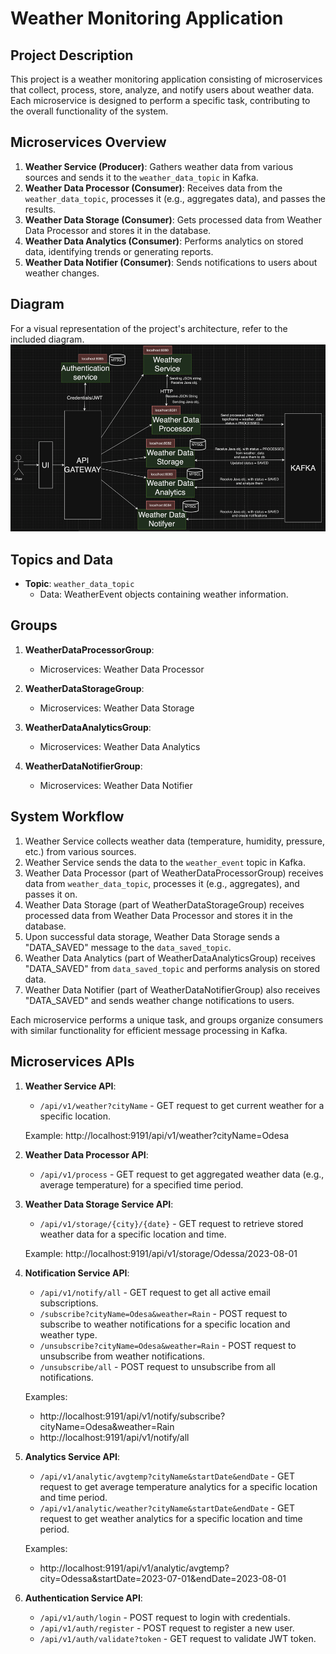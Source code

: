 # Weather Monitoring Application

## Project Description
This project is a weather monitoring application consisting of microservices that collect, process, store, analyze, and notify users about weather data. Each microservice is designed to perform a specific task, contributing to the overall functionality of the system.

## Microservices Overview
1. **Weather Service (Producer)**: Gathers weather data from various sources and sends it to the `weather_data_topic` in Kafka.
2. **Weather Data Processor (Consumer)**: Receives data from the `weather_data_topic`, processes it (e.g., aggregates data), and passes the results.
3. **Weather Data Storage (Consumer)**: Gets processed data from Weather Data Processor and stores it in the database.
4. **Weather Data Analytics (Consumer)**: Performs analytics on stored data, identifying trends or generating reports.
5. **Weather Data Notifier (Consumer)**: Sends notifications to users about weather changes.

## Diagram
For a visual representation of the project's architecture, refer to the included diagram.
![img.png](img.png)

## Topics and Data
- **Topic**: `weather_data_topic`
    - Data: WeatherEvent objects containing weather information.

## Groups
1. **WeatherDataProcessorGroup**:
    - Microservices: Weather Data Processor

2. **WeatherDataStorageGroup**:
    - Microservices: Weather Data Storage

3. **WeatherDataAnalyticsGroup**:
    - Microservices: Weather Data Analytics

4. **WeatherDataNotifierGroup**:
    - Microservices: Weather Data Notifier

## System Workflow
1. Weather Service collects weather data (temperature, humidity, pressure, etc.) from various sources.
2. Weather Service sends the data to the `weather_event` topic in Kafka.
3. Weather Data Processor (part of WeatherDataProcessorGroup) receives data from `weather_data_topic`, processes it (e.g., aggregates), and passes it on.
4. Weather Data Storage (part of WeatherDataStorageGroup) receives processed data from Weather Data Processor and stores it in the database.
5. Upon successful data storage, Weather Data Storage sends a "DATA_SAVED" message to the `data_saved_topic`.
6. Weather Data Analytics (part of WeatherDataAnalyticsGroup) receives "DATA_SAVED" from `data_saved_topic` and performs analysis on stored data.
7. Weather Data Notifier (part of WeatherDataNotifierGroup) also receives "DATA_SAVED" and sends weather change notifications to users.

Each microservice performs a unique task, and groups organize consumers with similar functionality for efficient message processing in Kafka.

## Microservices APIs

1. **Weather Service API**:
    - `/api/v1/weather?cityName` - GET request to get current weather for a specific location.

   Example: http://localhost:9191/api/v1/weather?cityName=Odesa

2. **Weather Data Processor API**:
    - `/api/v1/process` - GET request to get aggregated weather data (e.g., average temperature) for a specified time period.

3. **Weather Data Storage Service API**:
    - `/api/v1/storage/{city}/{date}` - GET request to retrieve stored weather data for a specific location and time.

   Example: http://localhost:9191/api/v1/storage/Odessa/2023-08-01

4. **Notification Service API**:
    - `/api/v1/notify/all` - GET request to get all active email subscriptions.
    - `/subscribe?cityName=Odesa&weather=Rain` - POST request to subscribe to weather notifications for a specific location and weather type.
    - `/unsubscribe?cityName=Odesa&weather=Rain` - POST request to unsubscribe from weather notifications.
    - `/unsubscribe/all` - POST request to unsubscribe from all notifications.

   Examples:
    - http://localhost:9191/api/v1/notify/subscribe?cityName=Odesa&weather=Rain
    - http://localhost:9191/api/v1/notify/all

5. **Analytics Service API**:
    - `/api/v1/analytic/avgtemp?cityName&startDate&endDate` - GET request to get average temperature analytics for a specific location and time period.
    - `/api/v1/analytic/weather?cityName&startDate&endDate` - GET request to get weather analytics for a specific location and time period.

   Examples:
    - http://localhost:9191/api/v1/analytic/avgtemp?city=Odessa&startDate=2023-07-01&endDate=2023-08-01

6. **Authentication Service API**:
    - `/api/v1/auth/login` - POST request to login with credentials.
    - `/api/v1/auth/register` - POST request to register a new user.
    - `/api/v1/auth/validate?token` - GET request to validate JWT token.
